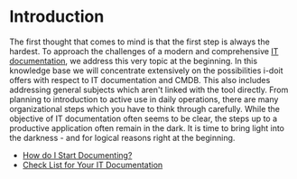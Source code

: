 # Introduction

The first thought that comes to mind is that the first step is always the hardest. To approach the challenges of a modern and comprehensive [IT documentation](../glossary.md), we address this very topic at the beginning. In this knowledge base we will concentrate extensively on the possibilities i-doit offers with respect to IT documentation and CMDB. This also includes addressing general subjects which aren't linked with the tool directly. From planning to introduction to active use in daily operations, there are many organizational steps which you have to think through carefully. While the objective of IT documentation often seems to be clear, the steps up to a productive application often remain in the dark. It is time to bring light into the darkness - and for logical reasons right at the beginning.

*   [How do I Start Documenting?](./how-do-i-start-documenting.md)
*   [Check List for Your IT Documentation](./check-list-for-your-it-documentation.md)
